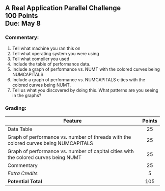 ## A Real Application Parallel Challenge<br>100 Points<br>Due: May 8



### Commentary:
1. Tell what machine you ran this on
2. Tell what operating system you were using
3. Tell what compiler you used
4. Include the table of performance data.
5. Include a graph of performance vs. NUMT with the colored curves being NUMCAPITALS.
6. Include a graph of performance vs. NUMCAPITALS cities with the colored curves being NUMT.
7. Tell us what you discovered by doing this. What patterns are you seeing in the graphs?

### Grading:
| Feature | Points |
| ------- | :----: |
| Data Table | 25 |
| Graph of performance vs. number of threads with the colored curves being NUMCAPITALS | 25 |
| Graph of performance vs. number of capital cities with the colored curves being NUMT | 25 |
| Commentary | 25 |
| *Extra Credits* | 5 |
| **Potential Total** | 105 |
